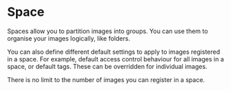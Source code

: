 # Space

Spaces allow you to partition images into groups. You can use them to organise your images logically, like folders.

You can also define different default settings to apply to images registered in a space. For example, default access control behaviour for all images in a space, or default tags. These can be overridden for individual images.

There is no limit to the number of images you can register in a space.


